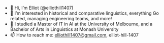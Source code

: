 - 👋 Hi, I’m Elliot (@elliothill1407)
- 👀 I’m interested in historical and comparative linguistics, everything Go related, managing engineering teams, and more!
- 🌱 I studied a Master of IT in AI at the University of Melbourne, and a Bachelor of Arts in Linguistics at Monash University
- 📫 How to reach me: elliothill1407@gmail.com, elliot-hill-1407
